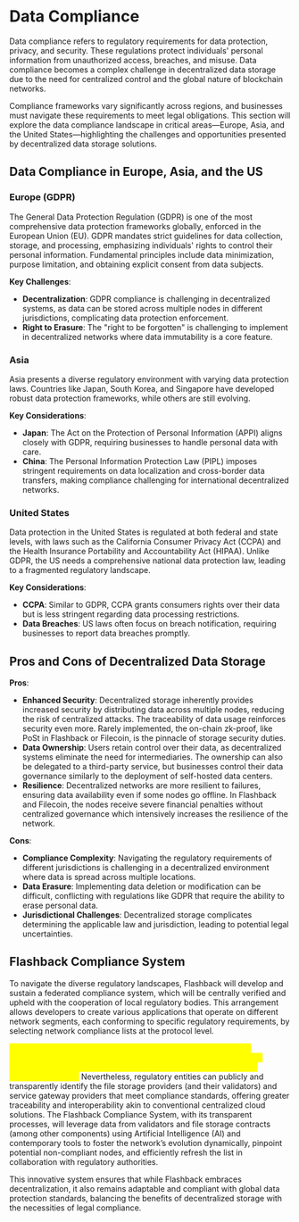 # Data Compliance

Data compliance refers to regulatory requirements for data protection, privacy, and security. These regulations protect individuals' personal information from unauthorized access, breaches, and misuse. Data compliance becomes a complex challenge in decentralized data storage due to the need for centralized control and the global nature of blockchain networks.

Compliance frameworks vary significantly across regions, and businesses must navigate these requirements to meet legal obligations. This section will explore the data compliance landscape in critical areas—Europe, Asia, and the United States—highlighting the challenges and opportunities presented by decentralized data storage solutions.

## **Data Compliance in Europe, Asia, and the US**

### **Europe (GDPR)**&#x20;

The General Data Protection Regulation (GDPR) is one of the most comprehensive data protection frameworks globally, enforced in the European Union (EU). GDPR mandates strict guidelines for data collection, storage, and processing, emphasizing individuals' rights to control their personal information. Fundamental principles include data minimization, purpose limitation, and obtaining explicit consent from data subjects.

**Key Challenges**:

* **Decentralization**: GDPR compliance is challenging in decentralized systems, as data can be stored across multiple nodes in different jurisdictions, complicating data protection enforcement.
* **Right to Erasure**: The "right to be forgotten" is challenging to implement in decentralized networks where data immutability is a core feature.

### **Asia**&#x20;

Asia presents a diverse regulatory environment with varying data protection laws. Countries like Japan, South Korea, and Singapore have developed robust data protection frameworks, while others are still evolving.

**Key Considerations**:

* **Japan**: The Act on the Protection of Personal Information (APPI) aligns closely with GDPR, requiring businesses to handle personal data with care.
* **China**: The Personal Information Protection Law (PIPL) imposes stringent requirements on data localization and cross-border data transfers, making compliance challenging for international decentralized networks.

### United States

Data protection in the United States is regulated at both federal and state levels, with laws such as the California Consumer Privacy Act (CCPA) and the Health Insurance Portability and Accountability Act (HIPAA). Unlike GDPR, the US needs a comprehensive national data protection law, leading to a fragmented regulatory landscape.

**Key Considerations**:

* **CCPA**: Similar to GDPR, CCPA grants consumers rights over their data but is less stringent regarding data processing restrictions.
* **Data Breaches**: US laws often focus on breach notification, requiring businesses to report data breaches promptly.

## **Pros and Cons of Decentralized Data Storage**

**Pros**:

* **Enhanced Security**: Decentralized storage inherently provides increased security by distributing data across multiple nodes, reducing the risk of centralized attacks. The traceability of data usage reinforces security even more. Rarely implemented, the on-chain zk-proof, like PoSt in Flashback or Filecoin, is the pinnacle of storage security duties.
* **Data Ownership**: Users retain control over their data, as decentralized systems eliminate the need for intermediaries. The ownership can also be delegated to a third-party service, but businesses control their data governance similarly to the deployment of self-hosted data centers.
* **Resilience**: Decentralized networks are more resilient to failures, ensuring data availability even if some nodes go offline. In Flashback and Filecoin, the nodes receive severe financial penalties without centralized governance which intensively increases the resilience of the network.

**Cons**:

* **Compliance Complexity**: Navigating the regulatory requirements of different jurisdictions is challenging in a decentralized environment where data is spread across multiple locations.
* **Data Erasure**: Implementing data deletion or modification can be difficult, conflicting with regulations like GDPR that require the ability to erase personal data.
* **Jurisdictional Challenges**: Decentralized storage complicates determining the applicable law and jurisdiction, leading to potential legal uncertainties.

## **Flashback Compliance System**

To navigate the diverse regulatory landscapes, Flashback will develop and sustain a federated compliance system, which will be centrally verified and upheld with the cooperation of local regulatory bodies. This arrangement allows developers to create various applications that operate on different network segments, each conforming to specific regulatory requirements, by selecting network compliance lists at the protocol level.

<mark style="color:yellow;">It's crucial to recognize that these compliance lists do not impose censorship; developers retain the freedom to utilize any validators or service gateway, especially when building projects without specific compliance needs.</mark> Nevertheless, regulatory entities can publicly and transparently identify the file storage providers (and their validators) and service gateway providers that meet compliance standards, offering greater traceability and interoperability akin to conventional centralized cloud solutions. The Flashback Compliance System, with its transparent processes, will leverage data from validators and file storage contracts (among other components) using Artificial Intelligence (AI) and contemporary tools to foster the network’s evolution dynamically, pinpoint potential non-compliant nodes, and efficiently refresh the list in collaboration with regulatory authorities.

This innovative system ensures that while Flashback embraces decentralization, it also remains adaptable and compliant with global data protection standards, balancing the benefits of decentralized storage with the necessities of legal compliance.
